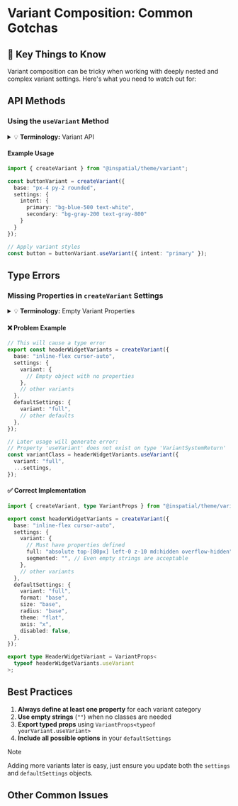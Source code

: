 # Variant Composition: Common Gotchas

## 🚨 Key Things to Know

Variant composition can be tricky when working with deeply nested and complex variant settings. Here's what you need to watch out for:

## API Methods

### Using the `useVariant` Method

<details>
<summary>💡 <strong>Terminology:</strong> Variant API</summary>

The variant system provides the `useVariant` method for applying variant styles. This method takes your variant props and returns the generated class names.
</details>

#### Example Usage

```typescript
import { createVariant } from "@inspatial/theme/variant";

const buttonVariant = createVariant({
  base: "px-4 py-2 rounded",
  settings: {
    intent: {
      primary: "bg-blue-500 text-white",
      secondary: "bg-gray-200 text-gray-800"
    }
  }
});

// Apply variant styles
const button = buttonVariant.useVariant({ intent: "primary" });
```

## Type Errors

### Missing Properties in `createVariant` Settings

<details>
<summary>💡 <strong>Terminology:</strong> Empty Variant Properties</summary>

When creating variants using `createVariant`, each property in the settings object must have at least one value defined, even if it's an empty string. Otherwise, TypeScript will raise type errors when using the variant methods.
</details>

#### ❌ Problem Example

```typescript
// This will cause a type error
export const headerWidgetVariants = createVariant({
  base: "inline-flex cursor-auto",
  settings: {
    variant: {
      // Empty object with no properties
    },
    // other variants
  },
  defaultSettings: {
    variant: "full",
    // other defaults
  },
});

// Later usage will generate error:
// Property 'useVariant' does not exist on type 'VariantSystemReturn'
const variantClass = headerWidgetVariants.useVariant({
  variant: "full",
  ...settings,
});
```

#### ✅ Correct Implementation

```typescript
import { createVariant, type VariantProps } from "@inspatial/theme/variant";

export const headerWidgetVariants = createVariant({
  base: "inline-flex cursor-auto",
  settings: {
    variant: {
      // Must have properties defined
      full: "absolute top-[80px] left-0 z-10 md:hidden overflow-hidden",
      segmented: "", // Even empty strings are acceptable
    },
    // other variants
  },
  defaultSettings: {
    variant: "full",
    format: "base",
    size: "base",
    radius: "base",
    theme: "flat",
    axis: "x",
    disabled: false,
  },
});

export type HeaderWidgetVariant = VariantProps<
  typeof headerWidgetVariants.useVariant
>;
```

## Best Practices

1. **Always define at least one property** for each variant category
2. **Use empty strings** (`""`) when no classes are needed
3. **Export typed props** using `VariantProps<typeof yourVariant.useVariant>`
4. **Include all possible options** in your `defaultSettings`

> [!NOTE]
> Adding more variants later is easy, just ensure you update both the `settings` and `defaultSettings` objects.

## Other Common Issues

<!-- More sections can be added here later -->
